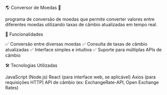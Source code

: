 🌎 Conversor de Moedas 💱

programa de conversão de moedas que permite converter valores entre diferentes moedas utilizando taxas de câmbio atualizadas em tempo real.


🚀 Funcionalidades

✅ Conversão entre diversas moedas
✅ Consulta de taxas de câmbio atualizadas
✅ Interface simples e intuitiva
✅ Suporte para múltiplas APIs de câmbio



🛠️ Tecnologias Utilizadas

JavaScript (Node.js)
React (para interface web, se aplicável)
Axios (para requisições HTTP)
API de câmbio (ex: ExchangeRate-API, Open Exchange Rates)
